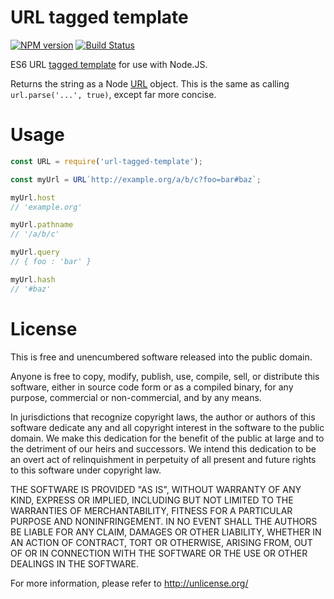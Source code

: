 URL tagged template
===================

[![NPM version][npm-image]][npm-url] [![Build Status][travis-image]][travis-url]

ES6 URL [tagged template][] for use with Node.JS.

Returns the string as a Node [URL][node-url] object. This is the same as
calling `url.parse('...', true)`, except far more concise.


[tagged template]: https://developer.mozilla.org/en-US/docs/Web/JavaScript/Reference/Template_literals#Tagged_template_literals
[node-url]: https://nodejs.org/api/url.html#url_url_strings_and_url_objects


Usage
=====

```javascript
const URL = require('url-tagged-template');

const myUrl = URL`http://example.org/a/b/c?foo=bar#baz`;

myUrl.host
// 'example.org'

myUrl.pathname
// '/a/b/c'

myUrl.query
// { foo : 'bar' }

myUrl.hash
// '#baz'
```


License
=======

This is free and unencumbered software released into the public domain.

Anyone is free to copy, modify, publish, use, compile, sell, or
distribute this software, either in source code form or as a compiled
binary, for any purpose, commercial or non-commercial, and by any
means.

In jurisdictions that recognize copyright laws, the author or authors
of this software dedicate any and all copyright interest in the
software to the public domain. We make this dedication for the benefit
of the public at large and to the detriment of our heirs and
successors. We intend this dedication to be an overt act of
relinquishment in perpetuity of all present and future rights to this
software under copyright law.

THE SOFTWARE IS PROVIDED "AS IS", WITHOUT WARRANTY OF ANY KIND,
EXPRESS OR IMPLIED, INCLUDING BUT NOT LIMITED TO THE WARRANTIES OF
MERCHANTABILITY, FITNESS FOR A PARTICULAR PURPOSE AND NONINFRINGEMENT.
IN NO EVENT SHALL THE AUTHORS BE LIABLE FOR ANY CLAIM, DAMAGES OR
OTHER LIABILITY, WHETHER IN AN ACTION OF CONTRACT, TORT OR OTHERWISE,
ARISING FROM, OUT OF OR IN CONNECTION WITH THE SOFTWARE OR THE USE OR
OTHER DEALINGS IN THE SOFTWARE.

For more information, please refer to <http://unlicense.org/>

[npm-url]: https://npmjs.org/package/url-tagged-template
[npm-image]: https://img.shields.io/npm/v/url-tagged-template.svg
[travis-image]: https://travis-ci.org/eddieantonio/url-tagged-template.svg?branch=master
[travis-url]: https://travis-ci.org/eddieantonio/url-tagged-template
